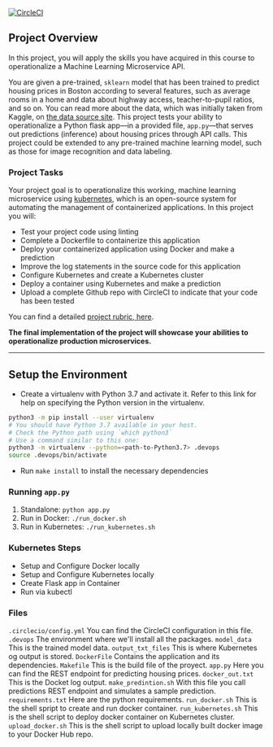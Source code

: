 [![CircleCI](https://dl.circleci.com/status-badge/img/circleci/XqgHvWAk6M7wq1Co6bdyYt/JJE1boYb9qGGfpDwctAdcm/tree/main.svg?style=svg&circle-token=c385481d32c6a28264a1e8cf5cb927975c742d5b)](https://dl.circleci.com/status-badge/redirect/circleci/XqgHvWAk6M7wq1Co6bdyYt/JJE1boYb9qGGfpDwctAdcm/tree/main)


## Project Overview

In this project, you will apply the skills you have acquired in this course to operationalize a Machine Learning Microservice API. 

You are given a pre-trained, `sklearn` model that has been trained to predict housing prices in Boston according to several features, such as average rooms in a home and data about highway access, teacher-to-pupil ratios, and so on. You can read more about the data, which was initially taken from Kaggle, on [the data source site](https://www.kaggle.com/c/boston-housing). This project tests your ability to operationalize a Python flask app—in a provided file, `app.py`—that serves out predictions (inference) about housing prices through API calls. This project could be extended to any pre-trained machine learning model, such as those for image recognition and data labeling.

### Project Tasks

Your project goal is to operationalize this working, machine learning microservice using [kubernetes](https://kubernetes.io/), which is an open-source system for automating the management of containerized applications. In this project you will:
* Test your project code using linting
* Complete a Dockerfile to containerize this application
* Deploy your containerized application using Docker and make a prediction
* Improve the log statements in the source code for this application
* Configure Kubernetes and create a Kubernetes cluster
* Deploy a container using Kubernetes and make a prediction
* Upload a complete Github repo with CircleCI to indicate that your code has been tested

You can find a detailed [project rubric, here](https://review.udacity.com/#!/rubrics/2576/view).

**The final implementation of the project will showcase your abilities to operationalize production microservices.**

---

## Setup the Environment

* Create a virtualenv with Python 3.7 and activate it. Refer to this link for help on specifying the Python version in the virtualenv. 
```bash
python3 -m pip install --user virtualenv
# You should have Python 3.7 available in your host. 
# Check the Python path using `which python3`
# Use a command similar to this one:
python3 -m virtualenv --python=<path-to-Python3.7> .devops
source .devops/bin/activate
```
* Run `make install` to install the necessary dependencies

### Running `app.py`

1. Standalone:  `python app.py`
2. Run in Docker:  `./run_docker.sh`
3. Run in Kubernetes:  `./run_kubernetes.sh`

### Kubernetes Steps

* Setup and Configure Docker locally
* Setup and Configure Kubernetes locally
* Create Flask app in Container
* Run via kubectl

### Files

`.circlecio/config.yml` You can find the  CircleCI configuration in this file.
`.devops` The environment where we'll install all the packages.
`model_data` This is the trained model data.
`output_txt_files` This is where Kubernetes og output is stored.
`DockerFile` Contains the application and its dependencies.
`Makefile` This is the build file of the proyect.
`app.py` Here you can find the REST endpoint for predicting housing prices.
`docker_out.txt` This is the Docket log output.
`make_predintion.sh` With this file you call predictions REST endpoint and simulates a sample prediction.
`requirements.txt`  Here are the python requirements.
`run_docker.sh` This is the shell spript to create and run docker container.
`run_kubernetes.sh` This is the shell script to deploy docker container on Kubernetes cluster.
`upload_docker.sh` This is the shell script to upload locally built docker image to your Docker Hub repo.



